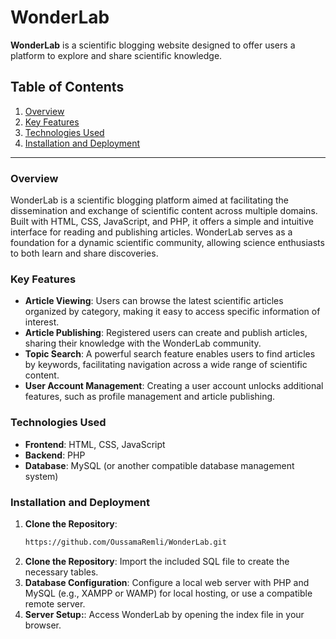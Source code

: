 # WonderLab

**WonderLab** is a scientific blogging website designed to offer users a platform to explore and share scientific knowledge.

## Table of Contents

1. [Overview](#overview)
2. [Key Features](#key-features)
3. [Technologies Used](#technologies-used)
4. [Installation and Deployment](#installation-and-deployment)

---

### Overview

WonderLab is a scientific blogging platform aimed at facilitating the dissemination and exchange of scientific content across multiple domains. Built with HTML, CSS, JavaScript, and PHP, it offers a simple and intuitive interface for reading and publishing articles. WonderLab serves as a foundation for a dynamic scientific community, allowing science enthusiasts to both learn and share discoveries.

### Key Features

- **Article Viewing**: Users can browse the latest scientific articles organized by category, making it easy to access specific information of interest.
- **Article Publishing**: Registered users can create and publish articles, sharing their knowledge with the WonderLab community.
- **Topic Search**: A powerful search feature enables users to find articles by keywords, facilitating navigation across a wide range of scientific content.
- **User Account Management**: Creating a user account unlocks additional features, such as profile management and article publishing.

### Technologies Used

- **Frontend**: HTML, CSS, JavaScript
- **Backend**: PHP
- **Database**: MySQL (or another compatible database management system)

### Installation and Deployment

1. **Clone the Repository**:
   ```bash
   https://github.com/OussamaRemli/WonderLab.git
2. **Clone the Repository**:
   Import the included SQL file to create the necessary tables.
3. **Database Configuration**:
   Configure a local web server with PHP and MySQL (e.g., XAMPP or WAMP) for local hosting, or use a compatible remote server.
4. **Server Setup:**:
   Access WonderLab by opening the index file in your browser.

